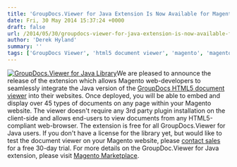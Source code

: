```yaml
---
title: 'GroupDocs.Viewer for Java Extension Is Now Available for Magento Users'
date: Fri, 30 May 2014 15:37:24 +0000
draft: false
url: /2014/05/30/groupdocs-viewer-for-java-extension-is-now-available-for-magento-users/
author: 'Derek Hyland'
summary: ''
tags: ['GroupDocs Viewer', 'html5 document viewer', 'magento', 'magento document viewer', 'magento plugin', 'viewer for java library', 'zArchive']
---
```


[![GroupDocs.Viewer for Java Library](https://blog.groupdocs.com/wp-content/uploads/sites/4/2014/05/GD_VWR_JavaIcon_114.png)](http://groupdocs.com/java/document-viewer-library)We are pleased to announce the release of the extension which allows Magento web-developers to seamlessly integrate the Java version of the [GroupDocs HTML5 document viewer](http://groupdocs.com/html5-document-viewer) into their websites. Once deployed, you will be able to embed and display over 45 types of documents on any page within your Magento website. The viewer doesn't require any 3rd party plugin installation on the client-side and allows end-users to view documents from any HTML5-compliant web-browser. The extension is free for all GroupDocs.Viewer for Java users. If you don't have a license for the library yet, but would like to test the document viewer on your Magento website, please [contact sales](http://groupdocs.com/corporate/contact-us) for a free 30-day trial. For more details on the GroupDoc.Viewer for Java extension, please visit [Magento Marketplace](http://www.magentocommerce.com/magento-connect/groupdocs-viewer-for-java-html5-document-viewer.html).




